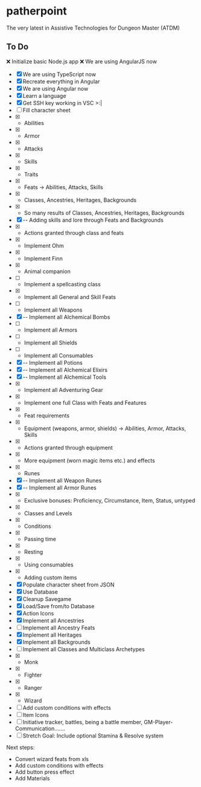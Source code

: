 # patherpoint
The very latest in Assistive Technologies for Dungeon Master (ATDM)

## To Do

:x: Initialize basic Node.js app
:x: We are using AngularJS now
- [x] We are using TypeScript now
- [x] Recreate everything in Angular
- [x] We are using Angular now
- [x] Learn a language
- [x] Get SSH key working in VSC >:|
- [ ] Fill character sheet
- [x] - Abilities
- [x] - Armor
- [x] - Attacks
- [x] - Skills
- [x] - Traits
- [x] - Feats -> Abilities, Attacks, Skills
- [x] - Classes, Ancestries, Heritages, Backgrounds
- [x] - So many results of Classes, Ancestries, Heritages, Backgrounds
- [x] -- Adding skills and lore through Feats and Backgrounds
- [x] - Actions granted through class and feats
- [x] - Implement Ohm
- [x] - Implement Finn
- [x] - Animal companion
- [ ] - Implement a spellcasting class
- [x] - Implement all General and Skill Feats
- [ ] - Implement all Weapons
- [x] -- Implement all Alchemical Bombs
- [ ] - Implement all Armors
- [ ] - Implement all Shields
- [ ] - Implement all Consumables
- [x] -- Implement all Potions
- [x] -- Implement all Alchemical Elixirs
- [x] -- Implement all Alchemical Tools
- [x] - Implement all Adventuring Gear
- [x] - Implement one full Class with Feats and Features
- [x] - Feat requirements
- [x] - Equipment (weapons, armor, shields) -> Abilities, Armor, Attacks, Skills
- [x] - Actions granted through equipment
- [x] - More equipment (worn magic items etc.) and effects
- [x] - Runes
- [x] -- Implement all Weapon Runes
- [x] -- Implement all Armor Runes
- [x] - Exclusive bonuses: Proficiency, Circumstance, Item, Status, untyped
- [x] - Classes and Levels
- [x] - Conditions
- [x] - Passing time
- [x] - Resting
- [x] - Using consumables
- [x] - Adding custom items
- [x] Populate character sheet from JSON
- [x] Use Database
- [x] Cleanup Savegame
- [x] Load/Save from/to Database
- [x] Action Icons
- [x] Implement all Ancestries
- [ ] Implement all Ancestry Feats
- [x] Implement all Heritages
- [x] Implement all Backgrounds
- [ ] Implement all Classes and Multiclass Archetypes
- [x] - Monk
- [x] - Fighter
- [x] - Ranger
- [x] - Wizard
- [ ] Add custom conditions with effects
- [ ] Item Icons
- [ ] Initiative tracker, battles, being a battle member, GM-Player-Communication.......
- [ ] Stretch Goal: Include optional Stamina & Resolve system

Next steps:
- Convert wizard feats from xls
- Add custom conditions with effects
- Add button press effect
- Add Materials